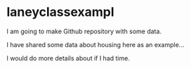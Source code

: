 # laneyclassexampl
I am going to make Github repository with some data.

I have shared some data about housing here as an example...

I would do more details about if I had time.
